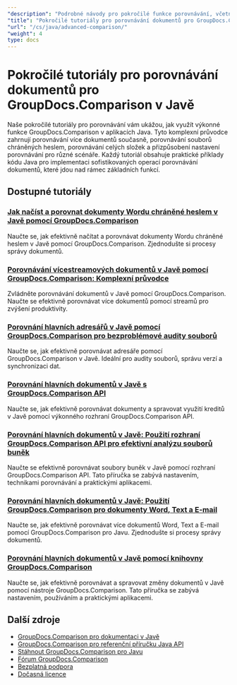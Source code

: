 ```yaml
---
"description": "Podrobné návody pro pokročilé funkce porovnávání, včetně porovnávání více dokumentů, nastavení porovnávání a chráněných dokumentů."
"title": "Pokročilé tutoriály pro porovnávání dokumentů pro GroupDocs.Comparison v Javě"
"url": "/cs/java/advanced-comparison/"
"weight": 4
type: docs
---
```

# Pokročilé tutoriály pro porovnávání dokumentů pro GroupDocs.Comparison v Javě

Naše pokročilé tutoriály pro porovnávání vám ukážou, jak využít výkonné funkce GroupDocs.Comparison v aplikacích Java. Tyto komplexní průvodce zahrnují porovnávání více dokumentů současně, porovnávání souborů chráněných heslem, porovnávání celých složek a přizpůsobení nastavení porovnávání pro různé scénáře. Každý tutoriál obsahuje praktické příklady kódu Java pro implementaci sofistikovaných operací porovnávání dokumentů, které jdou nad rámec základních funkcí.

## Dostupné tutoriály

### [Jak načíst a porovnat dokumenty Wordu chráněné heslem v Javě pomocí GroupDocs.Comparison](./groupdocs-compare-protected-word-documents-java/)
Naučte se, jak efektivně načítat a porovnávat dokumenty Wordu chráněné heslem v Javě pomocí GroupDocs.Comparison. Zjednodušte si procesy správy dokumentů.

### [Porovnávání vícestreamových dokumentů v Javě pomocí GroupDocs.Comparison: Komplexní průvodce](./java-groupdocs-comparison-multi-stream-document-guide/)
Zvládněte porovnávání dokumentů v Javě pomocí GroupDocs.Comparison. Naučte se efektivně porovnávat více dokumentů pomocí streamů pro zvýšení produktivity.

### [Porovnání hlavních adresářů v Javě pomocí GroupDocs.Comparison pro bezproblémové audity souborů](./master-directory-comparison-java-groupdocs-comparison/)
Naučte se, jak efektivně porovnávat adresáře pomocí GroupDocs.Comparison v Javě. Ideální pro audity souborů, správu verzí a synchronizaci dat.

### [Porovnání hlavních dokumentů v Javě s GroupDocs.Comparison API](./master-document-comparison-java-groupdocs-api/)
Naučte se, jak efektivně porovnávat dokumenty a spravovat využití kreditů v Javě pomocí výkonného rozhraní GroupDocs.Comparison API.

### [Porovnání hlavních dokumentů v Javě: Použití rozhraní GroupDocs.Comparison API pro efektivní analýzu souborů buněk](./groupdocs-comparison-java-api-document-comparison/)
Naučte se efektivně porovnávat soubory buněk v Javě pomocí rozhraní GroupDocs.Comparison API. Tato příručka se zabývá nastavením, technikami porovnávání a praktickými aplikacemi.

### [Porovnání hlavních dokumentů v Javě: Použití GroupDocs.Comparison pro dokumenty Word, Text a E-mail](./master-document-comparison-java-groupdocs/)
Naučte se, jak efektivně porovnávat více dokumentů Word, Text a E-mail pomocí GroupDocs.Comparison pro Javu. Zjednodušte si procesy správy dokumentů.

### [Porovnání hlavních dokumentů v Javě pomocí knihovny GroupDocs.Comparison](./master-java-document-comparisons-groupdocs/)
Naučte se, jak efektivně porovnávat a spravovat změny dokumentů v Javě pomocí nástroje GroupDocs.Comparison. Tato příručka se zabývá nastavením, používáním a praktickými aplikacemi.

## Další zdroje

- [GroupDocs.Comparison pro dokumentaci v Javě](https://docs.groupdocs.com/comparison/java/)
- [GroupDocs.Comparison pro referenční příručku Java API](https://reference.groupdocs.com/comparison/java/)
- [Stáhnout GroupDocs.Comparison pro Javu](https://releases.groupdocs.com/comparison/java/)
- [Fórum GroupDocs.Comparison](https://forum.groupdocs.com/c/comparison)
- [Bezplatná podpora](https://forum.groupdocs.com/)
- [Dočasná licence](https://purchase.groupdocs.com/temporary-license/)